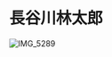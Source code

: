 # 長谷川林太郎

![IMG_5289](https://user-images.githubusercontent.com/110527357/205029702-bba2500b-ddf0-44d7-a1f5-bafd5ad7ab2f.jpg)



